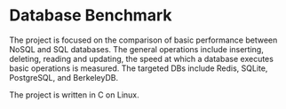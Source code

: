 Database Benchmark
==================

The project is focused on the comparison of basic performance between NoSQL and SQL databases. The general operations include inserting, deleting, reading and updating, the speed at which a database executes basic operations is measured. The targeted DBs include Redis, SQLite, PostgreSQL, and BerkeleyDB.

The project is written in C on Linux.
